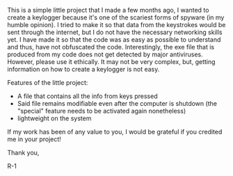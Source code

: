 This is a simple little project that I made a few months ago, I wanted to create a keylogger because it's one of the scariest forms of spyware (in my humble opinion).
I tried to make it so that data from the keystrokes would be sent through the internet, but I do not have the necessary networking skills yet.
I have made it so that the code was as easy as possible to understand and thus, have not obfuscated the code.
Interestingly, the exe file that is produced from my code does not get detected by major antiviruses. However, please use it ethically. It may not be very complex, but,
getting information on how to create a keylogger is not easy.

Features of the little project:
- A file that contains all the info from keys pressed
- Said file remains modifiable even after the computer is shutdown (the "special" feature needs to be activated again nonetheless)
- lightweight on the system

If my work has been of any value to you, I would be grateful if you credited me in your project!

Thank you,


R-1
